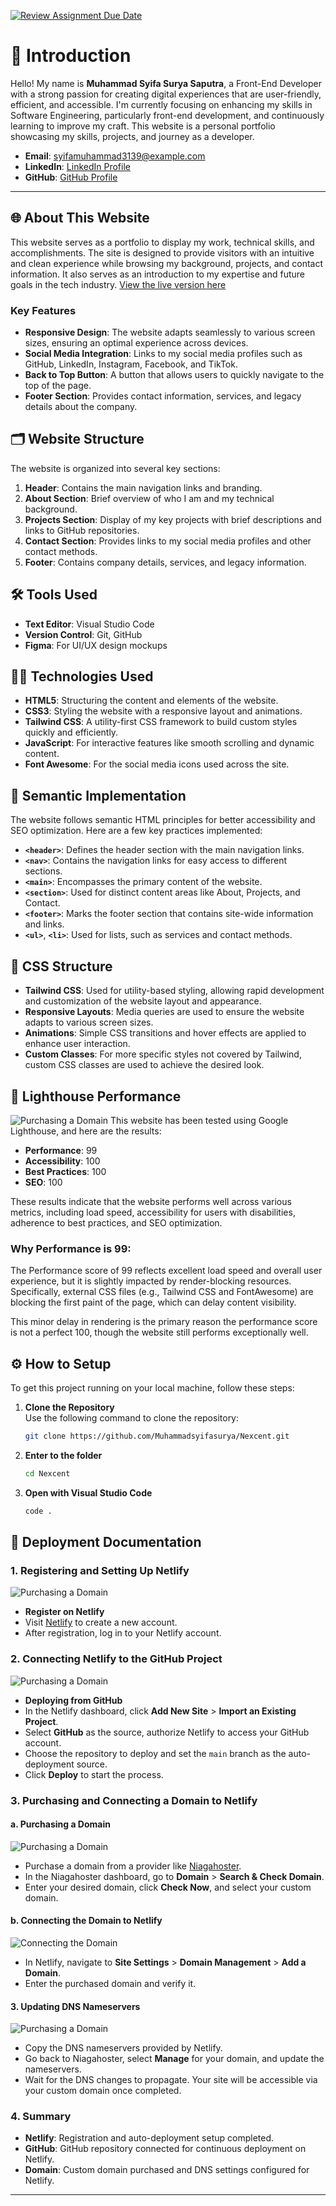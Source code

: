 [![Review Assignment Due Date](https://classroom.github.com/assets/deadline-readme-button-22041afd0340ce965d47ae6ef1cefeee28c7c493a6346c4f15d667ab976d596c.svg)](https://classroom.github.com/a/dyiPpHu0)

# 👋 Introduction

Hello! My name is **Muhammad Syifa Surya Saputra**, a Front-End Developer with a strong passion for creating digital experiences that are user-friendly, efficient, and accessible. I'm currently focusing on enhancing my skills in Software Engineering, particularly front-end development, and continuously learning to improve my craft. This website is a personal portfolio showcasing my skills, projects, and journey as a developer.

- **Email**: syifamuhammad3139@example.com
- **LinkedIn**: [LinkedIn Profile](https://www.linkedin.com/in/muhammadsyifasuryasaputra/)
- **GitHub**: [GitHub Profile](https://github.com/Muhammadsyifasurya)

---

## 🌐 About This Website

This website serves as a portfolio to display my work, technical skills, and accomplishments. The site is designed to provide visitors with an intuitive and clean experience while browsing my background, projects, and contact information. It also serves as an introduction to my expertise and future goals in the tech industry. [View the live version here](https://stilllearning.site/)

### Key Features

- **Responsive Design**: The website adapts seamlessly to various screen sizes, ensuring an optimal experience across devices.
- **Social Media Integration**: Links to my social media profiles such as GitHub, LinkedIn, Instagram, Facebook, and TikTok.
- **Back to Top Button**: A button that allows users to quickly navigate to the top of the page.
- **Footer Section**: Provides contact information, services, and legacy details about the company.

## 🗂 Website Structure

The website is organized into several key sections:

1. **Header**: Contains the main navigation links and branding.
2. **About Section**: Brief overview of who I am and my technical background.
3. **Projects Section**: Display of my key projects with brief descriptions and links to GitHub repositories.
4. **Contact Section**: Provides links to my social media profiles and other contact methods.
5. **Footer**: Contains company details, services, and legacy information.

## 🛠 Tools Used

- **Text Editor**: Visual Studio Code
- **Version Control**: Git, GitHub
- **Figma**: For UI/UX design mockups

## 🧑‍💻 Technologies Used

- **HTML5**: Structuring the content and elements of the website.
- **CSS3**: Styling the website with a responsive layout and animations.
- **Tailwind CSS**: A utility-first CSS framework to build custom styles quickly and efficiently.
- **JavaScript**: For interactive features like smooth scrolling and dynamic content.
- **Font Awesome**: For the social media icons used across the site.

## 📝 Semantic Implementation

The website follows semantic HTML principles for better accessibility and SEO optimization. Here are a few key practices implemented:

- **`<header>`**: Defines the header section with the main navigation links.
- **`<nav>`**: Contains the navigation links for easy access to different sections.
- **`<main>`**: Encompasses the primary content of the website.
- **`<section>`**: Used for distinct content areas like About, Projects, and Contact.
- **`<footer>`**: Marks the footer section that contains site-wide information and links.
- **`<ul>`**, **`<li>`**: Used for lists, such as services and contact methods.

## 🎨 CSS Structure

- **Tailwind CSS**: Used for utility-based styling, allowing rapid development and customization of the website layout and appearance.
- **Responsive Layouts**: Media queries are used to ensure the website adapts to various screen sizes.
- **Animations**: Simple CSS transitions and hover effects are applied to enhance user interaction.
- **Custom Classes**: For more specific styles not covered by Tailwind, custom CSS classes are used to achieve the desired look.

## 🚀 Lighthouse Performance

![Purchasing a Domain](assets/screenshot/lighthouse.PNG)
This website has been tested using Google Lighthouse, and here are the results:

- **Performance**: 99
- **Accessibility**: 100
- **Best Practices**: 100
- **SEO**: 100

These results indicate that the website performs well across various metrics, including load speed, accessibility for users with disabilities, adherence to best practices, and SEO optimization.

### Why Performance is 99:

The Performance score of 99 reflects excellent load speed and overall user experience, but it is slightly impacted by render-blocking resources. Specifically, external CSS files (e.g., Tailwind CSS and FontAwesome) are blocking the first paint of the page, which can delay content visibility.

This minor delay in rendering is the primary reason the performance score is not a perfect 100, though the website still performs exceptionally well.

## ⚙️ How to Setup

To get this project running on your local machine, follow these steps:

1. **Clone the Repository**  
   Use the following command to clone the repository:

   ```bash
   git clone https://github.com/Muhammadsyifasurya/Nexcent.git
   ```

2. **Enter to the folder**

   ```bash
   cd Nexcent
   ```

3. **Open with Visual Studio Code**

   ```bash
   code .
   ```

## 🚀 Deployment Documentation

### 1. Registering and Setting Up Netlify

![Purchasing a Domain](assets/screenshot/3.png)

- **Register on Netlify**
- Visit [Netlify](https://www.netlify.com/) to create a new account.
- After registration, log in to your Netlify account.

### 2. Connecting Netlify to the GitHub Project

![Purchasing a Domain](assets/screenshot/4.png)

- **Deploying from GitHub**
- In the Netlify dashboard, click **Add New Site** > **Import an Existing Project**.
- Select **GitHub** as the source, authorize Netlify to access your GitHub account.
- Choose the repository to deploy and set the `main` branch as the auto-deployment source.
- Click **Deploy** to start the process.

### 3. Purchasing and Connecting a Domain to Netlify

#### a. Purchasing a Domain

![Purchasing a Domain](assets/screenshot/1.png)

- Purchase a domain from a provider like [Niagahoster](https://www.niagahoster.co.id/).
- In the Niagahoster dashboard, go to **Domain** > **Search & Check Domain**.
- Enter your desired domain, click **Check Now**, and select your custom domain.

#### b. Connecting the Domain to Netlify

![Connecting the Domain](assets/screenshot/2.png)

- In Netlify, navigate to **Site Settings** > **Domain Management** > **Add a Domain**.
- Enter the purchased domain and verify it.

#### 3. Updating DNS Nameservers

![Purchasing a Domain](assets/screenshot/5.png)

- Copy the DNS nameservers provided by Netlify.
- Go back to Niagahoster, select **Manage** for your domain, and update the nameservers.
- Wait for the DNS changes to propagate. Your site will be accessible via your custom domain once completed.

### 4. Summary

- **Netlify**: Registration and auto-deployment setup completed.
- **GitHub**: GitHub repository connected for continuous deployment on Netlify.
- **Domain**: Custom domain purchased and DNS settings configured for Netlify.

---

